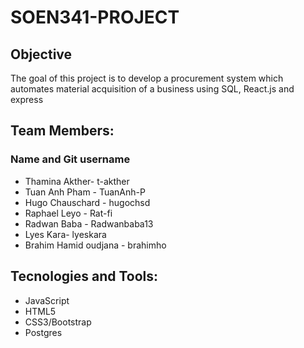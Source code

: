 # SOEN341-PROJECT

## Objective
The goal of this project is to develop a procurement system which automates material acquisition of a business using SQL, React.js and express

## Team Members:
### Name  and Git username
* Thamina Akther- t-akther
* Tuan Anh Pham - TuanAnh-P
* Hugo Chauschard - hugochsd
* Raphael Leyo - Rat-fi
* Radwan Baba - Radwanbaba13
* Lyes Kara- lyeskara
* Brahim Hamid oudjana - brahimho

## Tecnologies and Tools:


* JavaScript
* HTML5
* CSS3/Bootstrap
* Postgres




